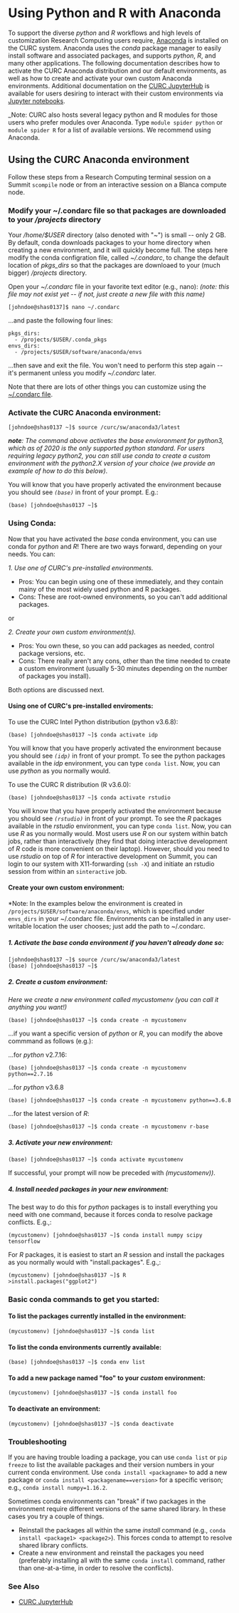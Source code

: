 # Using Python and R with Anaconda

To support the diverse _python_ and _R_ workflows and high levels of customization Research Computing users require, [Anaconda](http://anaconda.com) is installed on the CURC system. Anaconda uses the _conda_ package manager to easily install software and associated packages, and supports _python_, _R_, and many other applications. The following documentation describes how to activate the CURC Anaconda distribution and our default environments, as well as how to create and activate your own custom Anaconda environments. Additional documentation on the [CURC JupyterHub](../gateways/jupyterhub.md) is available for users desiring to interact with their custom environments via [Jupyter notebooks](https://jupyter.org). 

_Note: CURC also hosts several legacy python and R modules for those users who prefer modules over Anaconda. Type ```module spider python``` or ```module spider R``` for a list of available versions. We recommend using Anaconda.

## Using the CURC Anaconda environment

Follow these steps from a Research Computing terminal session on a Summit `scompile` node or from an interactive session on a Blanca compute node. 

### Modify your ~/.condarc file so that packages are downloaded to your _/projects_ directory 

Your _/home/$USER_ directory (also denoted with "_~_") is small -- only 2 GB. By default, conda downloads packages to your home directory when creating a new environment, and it will quickly become full. The steps here modify the conda configration file, called _~/.condarc_, to change the default location of _pkgs_dirs_ so that the packages are downloaed to your (much bigger) _/projects_ directory.

Open your _~/.condarc_ file in your favorite text editor (e.g., nano):
_(note: this file may not exist yet -- if not, just create a new file with this name)_
```
[johndoe@shas0137]$ nano ~/.condarc
```

...and paste the following four lines:
```
pkgs_dirs:
  - /projects/$USER/.conda_pkgs
envs_dirs:
  - /projects/$USER/software/anaconda/envs
```

...then save and exit the file. You won't need to perform this step again -- it's permanent unless you modify _~/.condarc_ later.

Note that there are lots of other things you can customize using the [~/.condarc file](https://docs.conda.io/projects/conda/en/latest/user-guide/configuration/use-condarc.html).

### Activate the CURC Anaconda environment:

```
[johndoe@shas0137 ~]$ source /curc/sw/anaconda3/latest
```

___note__: The command above activates the base envioronment for python3, which as of 2020 is the only supported python standard. For users requiring legacy python2, you can still use conda to create a custom environment with the python2.X version of your choice (we provide an example of how to do this below)_. 

You will know that you have properly activated the environment because you should see _`(base)`_ in front of your prompt. E.g.: 

```
(base) [johndoe@shas0137 ~]$
```

### Using Conda:

Now that you have activated the _base_ conda environment, you can use conda for _python_ and _R_!  There are two ways forward, depending on your needs.  You can:

_1. Use one of CURC's pre-installed environments._ 
* Pros: You can begin using one of these immediately, and they contain mainy of the most widely used python and R packages. 
* Cons: These are root-owned environments, so you can't add additional packages. 

or

_2. Create your own custom environment(s)._
* Pros: You own these, so you can add packages as needed, control package versions, etc.
* Cons: There really aren't any cons, other than the time needed to create a custom environment (usually 5-30 minutes depending on the number of packages you install).     

Both options are discussed next.

#### Using one of CURC's pre-installed enviroments:

To use the CURC Intel Python distribution (python v3.6.8):

```
(base) [johndoe@shas0137 ~]$ conda activate idp
```

You will know that you have properly activated the environment because you should see _`(idp)`_ in front of your prompt. To see the python packages available in the _idp_ environment, you can type `conda list`. Now, you can use _python_ as you normally would.  

To use the CURC R distribution (R v3.6.0):

```
(base) [johndoe@shas0137 ~]$ conda activate rstudio
```

You will know that you have properly activated the environment because you should see _`(rstudio)`_ in front of your prompt. To see the _R_ packages available in the _rstudio_ environment, you can type `conda list`. Now, you can use _R_ as you normally would.  Most users use _R_ on our system within batch jobs, rather than interactively (they find that doing interactive development of _R_ code is more convenient on their laptop).  However, should you need to use _rstudio_ on top of _R_ for interactive development on Summit, you can login to our system with X11-forwarding (`ssh -X`) and initiate an rstudio session from within an `sinteractive` job.  


#### Create your own custom environment:

*Note: In the examples below the environment is created in `/projects/$USER/software/anaconda/envs`, which is specified under `envs_dirs` in your ~/.condarc file. Environments can be installed in any user-writable location the user chooses; just add the path to ~/.condarc.

##### 1. Activate the _base_ conda environment if you haven't already done so:
 
```
[johndoe@shas0137 ~]$ source /curc/sw/anaconda3/latest
(base) [johndoe@shas0137 ~]$ 
```

##### 2. Create a custom environment:
 
_Here we create a new environment called _mycustomenv_ (you can call it anything you want!)_

```
(base) [johndoe@shas0137 ~]$ conda create -n mycustomenv
```

 ...if you want a specific version of _python_ or _R_, you can modify the above commmand as follows (e.g.): 

...for _python_ v2.7.16:
```
(base) [johndoe@shas0137 ~]$ conda create -n mycustomenv python==2.7.16
```

...for _python_ v3.6.8
```
(base) [johndoe@shas0137 ~]$ conda create -n mycustomenv python==3.6.8
```
...for the latest version of _R_:

```
(base) [johndoe@shas0137 ~]$ conda create -n mycustomenv r-base
```

##### 3. Activate your new environment:

```
(base) [johndoe@shas0137 ~]$ conda activate mycustomenv
```

If successful, your prompt will now be preceded with _(mycustomenv))_.

##### 4. Install needed packages in your new environment:

The best way to do this for _python_ packages is to install everything you need with one command, because it forces conda to resolve package conflicts.  E.g.,:

```
(mycustomenv) [johndoe@shas0137 ~]$ conda install numpy scipy tensorflow
```

For _R_ packages, it is easiest to start an _R_ session and install the packages as you normally would with "install.packages".  E.g.,:

```
(mycustomenv) [johndoe@shas0137 ~]$ R
>install.packages("ggplot2")
```

### Basic conda commands to get you started:

#### To list the packages currently installed in the environment:

```
(mycustomenv) [johndoe@shas0137 ~]$ conda list
```

#### To list the conda environments currently available:

```
(base) [johndoe@shas0137 ~]$ conda env list
```

#### To add a new package named "foo" to your _custom_ environment:

```
(mycustomenv) [johndoe@shas0137 ~]$ conda install foo 
```

#### To deactivate an environment:

```
(mycustomenv) [johndoe@shas0137 ~]$ conda deactivate
```

### Troubleshooting

If you are having trouble loading a package, you can use `conda list` or `pip freeze` to list the available packages and their version numbers in your current conda environment. Use `conda install <packagname>` to add a new package or `conda install <packagename==version>` for a specific verison; e.g., `conda install numpy=1.16.2`.

Sometimes conda environments can "break" if two packages in the environment require different versions of the same shared library.  In these cases you try a couple of things.
* Reinstall the packages all within the same _install_ command (e.g., `conda install <package1> <package2>`).  This forces conda to attempt to resolve shared library conflicts. 
* Create a new environment and reinstall the packages you need (preferably installing all with the same `conda install` command, rather than one-at-a-time, in order to resolve the conflicts).

### See Also

* [CURC JupyterHub](../gateways/jupyterhub.md)
